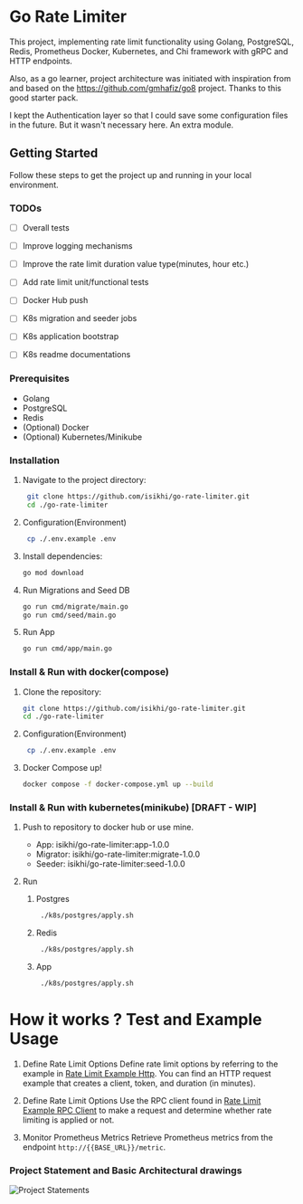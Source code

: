 # Go Rate Limiter

This project, implementing rate limit functionality using Golang, PostgreSQL, Redis, Prometheus Docker, Kubernetes, and Chi framework with gRPC and HTTP endpoints.

Also, as a go learner, project architecture was initiated with inspiration from and based on the https://github.com/gmhafiz/go8 project. Thanks to this good starter pack.

I kept the Authentication layer so that I could save some configuration files in the future. But it wasn't necessary here. An extra module.

## Getting Started

Follow these steps to get the project up and running in your local environment.
### TODOs
- [ ] Overall tests
- [ ] Improve logging mechanisms
- [ ] Improve the rate limit duration value type(minutes, hour etc.)
- [ ] Add rate limit unit/functional tests
- [ ] Docker Hub push
- [ ] K8s migration and seeder jobs
- [ ] K8s application bootstrap
- [ ] K8s readme documentations


### Prerequisites

- Golang
- PostgreSQL
- Redis
- (Optional) Docker
- (Optional) Kubernetes/Minikube

### Installation


1. Navigate to the project directory:

   ```bash
    git clone https://github.com/isikhi/go-rate-limiter.git
    cd ./go-rate-limiter
    ```

2. Configuration(Environment)
   ```bash
    cp ./.env.example .env
    ```

3. Install dependencies:

    ```bash
   go mod download
    ```

4. Run Migrations and Seed DB

    ```bash
    go run cmd/migrate/main.go
    go run cmd/seed/main.go
   ```

5. Run App

    ```bash
    go run cmd/app/main.go
   ```

### Install & Run with docker(compose)
1. Clone the repository:

    ```bash
    git clone https://github.com/isikhi/go-rate-limiter.git
    cd ./go-rate-limiter
    ```
2. Configuration(Environment)
   ```bash
    cp ./.env.example .env
    ```

3. Docker Compose up!

    ```bash
    docker compose -f docker-compose.yml up --build
    ```


### Install & Run with kubernetes(minikube) [DRAFT - WIP]
1. Push to repository to docker hub or use mine.
   - App: isikhi/go-rate-limiter:app-1.0.0
   - Migrator: isikhi/go-rate-limiter:migrate-1.0.0
   - Seeder: isikhi/go-rate-limiter:seed-1.0.0

2. Run
   1. Postgres
      ```bash
       ./k8s/postgres/apply.sh
       ```
   2. Redis
      ```bash
       ./k8s/postgres/apply.sh
       ```
   3. App
      ```bash
       ./k8s/postgres/apply.sh
       ```


# How it works ? Test and Example Usage

1. Define Rate Limit Options
   Define rate limit options by referring to the example in [Rate Limit Example Http](./examples/rate-limit.http). You can find an HTTP request example that creates a client, token, and duration (in minutes).

2. Define Rate Limit Options
   Use the RPC client found in [Rate Limit Example RPC Client](./client/main.go) to make a request and determine whether rate limiting is applied or not.

3. Monitor Prometheus Metrics
   Retrieve Prometheus metrics from the endpoint `http://{{BASE_URL}}/metric`.



### Project Statement and Basic Architectural drawings
![Project Statements](./assets/project-statements.png)

